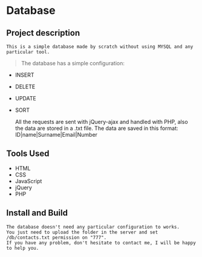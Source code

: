 # Database

## Project description

    This is a simple database made by scratch without using MYSQL and any particular tool. 
> The database has a simple configuration: 
- INSERT
- DELETE
- UPDATE
- SORT

    All the requests are sent with jQuery-ajax and handled with PHP,  also the data are stored in a .txt file.
    The  data are saved in this format: ID|name|Surname|Email|Number

## Tools Used

- HTML
- CSS
- JavaScript
- jQuery
- PHP

## Install and Build

    The database doesn't need any particular configuration to works. 
    You just need to upload the folder in the server and set  /db/contacts.txt permission on "777".
    If you have any problem, don't hesitate to contact me, I will be happy to help you.